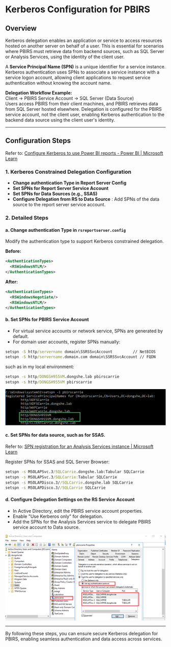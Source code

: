 # Kerberos Configuration for PBIRS

## Overview

Kerberos delegation enables an application or service to access resources hosted on another server on behalf of a user. This is essential for scenarios where PBIRS must retrieve data from backend sources, such as SQL Server or Analysis Services, using the identity of the client user.

A **Service Principal Name (SPN)** is a unique identifier for a service instance. Kerberos authentication uses SPNs to associate a service instance with a service logon account, allowing client applications to request service authentication without knowing the account name.

**Delegation Workflow Example:**  
Client → PBIRS Service Account → SQL Server (Data Source)  
Users access PBIRS from their client machines, and PBIRS retrieves data from SQL Server hosted elsewhere. Delegation is configured for the PBIRS service account, not the client user, enabling Kerberos authentication to the backend data source using the client user's identity.

---

## Configuration Steps

Refer to: [Configure Kerberos to use Power BI reports - Power BI | Microsoft Learn](https://learn.microsoft.com/en-us/sql/reporting-services/tools/connect-to-a-report-server-in-management-studio?view=sql-server-ver16)

### 1. Kerberos Constrained Delegation Configuration

- **Change authentication Type in Report Server Config**
- **Set SPNs for Report Server Service Account**
- **Set SPNs for Data Sources (e.g., SSAS)**
- **Configure Delegation from RS to Data Source** : Add SPNs of the data source to the report server service account.

### 2. Detailed Steps

#### a. Change authentication Type in `rsreportserver.config`

Modify the authentication type to support Kerberos constrained delegation.

**Before:**
```xml
<AuthenticationTypes>
  <RSWindowsNTLM/>
</AuthenticationTypes>
```

**After:**
```xml
<AuthenticationTypes>
  <RSWindowsNegotiate/>
  <RSWindowsNTLM/>
</AuthenticationTypes>
```

#### b. Set SPNs for PBIRS Service Account

- For virtual service accounts or network service, SPNs are generated by default.
- For domain user accounts, register SPNs manually:

```cmd
setspn -S http/servername domain\SSRSSvcAccount         // NetBIOS
setspn -S http/servername.domain.com domain\SSRSSvcAccount // FQDN
```

such as in my local environment:
```cmd
setspn -s http/DONGSH955VM.dongshe.lab pbirscarrie
setspn -s http/DONGSH955VM pbirscarrie
```

![SPN Registration for PBIRS](../Image/Image66.png)


#### c. Set SPNs for data source, such as for SSAS.

Refer to: [SPN registration for an Analysis Services instance | Microsoft Learn](https://learn.microsoft.com/en-us/analysis-services/instances/spn-registration-for-an-analysis-services-instance?view=asallproducts-allversions)

Register SPNs for SSAS and SQL Server Browser:

```cmd
setspn -s MSOLAPSvc.3/SQLCarrie.dongshe.lab:Tabular SQLCarrie
setspn -s MSOLAPSvc.3/SQLCarrie:Tabular SQLCarrie
setspn -s MSOLAPDisco.3//SQLCarrie.dongshe.lab SQLCarrie
setspn -s MSOLAPDisco.3//SQLCarrie SQLCarrie
```

#### d. Configure Delegation Settings on the RS Service Account

- In Active Directory, edit the PBIRS service account properties.
- Enable "Use Kerberos only" for delegation.
- Add the SPNs for the Analysis Services service to delegate PBIRS service account to Data source.

![Delegation Settings](../Image/Image67.png)

---

By following these steps, you can ensure secure Kerberos delegation for PBIRS, enabling seamless authentication and data access across services.
